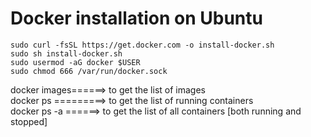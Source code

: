 # Docker installation on Ubuntu
```
sudo curl -fsSL https://get.docker.com -o install-docker.sh
sudo sh install-docker.sh
sudo usermod -aG docker $USER
sudo chmod 666 /var/run/docker.sock
```

docker images======> to get the list of images <br>
docker ps =========> to get the list of running containers <br>
docker ps -a ======> to get the list of all  containers [both running and stopped] 
	
